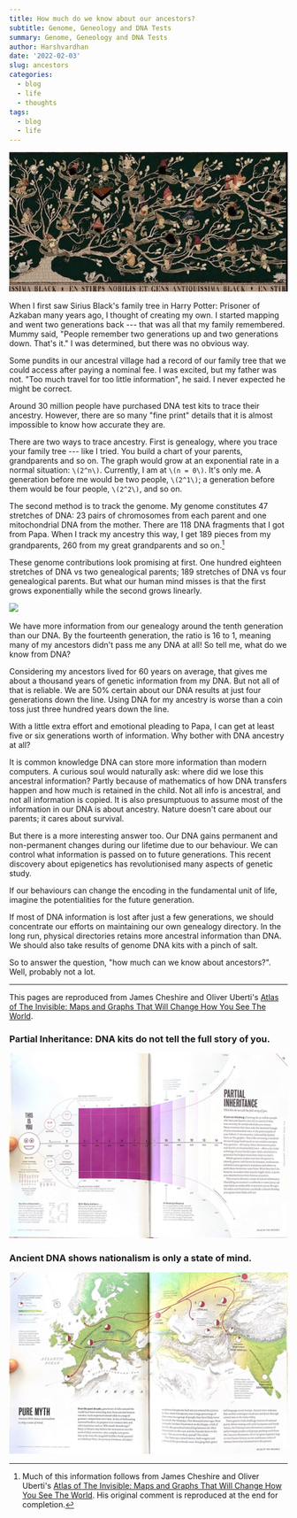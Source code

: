 ```yaml
---
title: How much do we know about our ancestors?
subtitle: Genome, Geneology and DNA Tests
summary: Genome, Geneology and DNA Tests
author: Harshvardhan
date: '2022-02-03'
slug: ancestors
categories:
  - blog
  - life
  - thoughts
tags:
  - blog
  - life
---
```


![Sirius Black's Family Tree as seen in Harry Potter and the Order of the Phoenix.](Black-Family-Tree.jpg "Sirius Black's Family Tree as seen in Harry Potter and the Order of the Phoenix.")

When I first saw Sirius Black's family tree in Harry Potter: Prisoner of Azkaban many years ago, I thought of creating my own. I started mapping and went two generations back --- that was all that my family remembered. Mummy said, "People remember two generations up and two generations down. That's it." I was determined, but there was no obvious way.

Some pundits in our ancestral village had a record of our family tree that we could access after paying a nominal fee. I was excited, but my father was not. "Too much travel for too little information", he said. I never expected he might be correct.

Around 30 million people have purchased DNA test kits to trace their ancestry. However, there are so many "fine print" details that it is almost impossible to know how accurate they are.

There are two ways to trace ancestry. First is genealogy, where you trace your family tree --- like I tried. You build a chart of your parents, grandparents and so on. The graph would grow at an exponential rate in a normal situation: `\(2^n\)`. Currently, I am at `\(n = 0\)`. It's only me. A generation before me would be two people, `\(2^1\)`; a generation before them would be four people, `\(2^2\)`, and so on.

The second method is to track the genome. My genome constitutes 47 stretches of DNA: 23 pairs of chromosomes from each parent and one mitochondrial DNA from the mother. There are 118 DNA fragments that I got from Papa. When I track my ancestry this way, I get 189 pieces from my grandparents, 260 from my great grandparents and so on.[^1]

[^1]: Much of this information follows from James Cheshire and Oliver Uberti's [Atlas of The Invisible: Maps and Graphs That Will Change How You See The World](https://www.atlasoftheinvisible.com). His original comment is reproduced at the end for completion.

These genome contributions look promising at first. One hundred eighteen stretches of DNA vs two genealogical parents; 189 stretches of DNA vs four genealogical parents. But what our human mind misses is that the first grows exponentially while the second grows linearly.

<img src="{{< blogdown/postref >}}index_files/figure-html/unnamed-chunk-1-1.png" width="672" />

We have more information from our genealogy around the tenth generation than our DNA. By the fourteenth generation, the ratio is 16 to 1, meaning many of my ancestors didn't pass me any DNA at all! So tell me, what do we know from DNA?

Considering my ancestors lived for 60 years on average, that gives me about a thousand years of genetic information from my DNA. But not all of that is reliable. We are 50% certain about our DNA results at just four generations down the line. Using DNA for my ancestry is worse than a coin toss just three hundred years down the line.

With a little extra effort and emotional pleading to Papa, I can get at least five or six generations worth of information. Why bother with DNA ancestry at all?

It is common knowledge DNA can store more information than modern computers. A curious soul would naturally ask: where did we lose this ancestral information? Partly because of mathematics of how DNA transfers happen and how much is retained in the child. Not all info is ancestral, and not all information is copied. It is also presumptuous to assume most of the information in our DNA is about ancestry. Nature doesn't care about our parents; it cares about survival.

But there is a more interesting answer too. Our DNA gains permanent and non-permanent changes during our lifetime due to our behaviour. We can control what information is passed on to future generations. This recent discovery about epigenetics has revolutionised many aspects of genetic study.

If our behaviours can change the encoding in the fundamental unit of life, imagine the potentialities for the future generation.

If most of DNA information is lost after just a few generations, we should concentrate our efforts on maintaining our own genealogy directory. In the long run, physical directories retains more ancestral information than DNA. We should also take results of genome DNA kits with a pinch of salt.

So to answer the question, "how much can we know about ancestors?". Well, probably not a lot.

------------------------------------------------------------------------

This pages are reproduced from James Cheshire and Oliver Uberti's [Atlas of The Invisible: Maps and Graphs That Will Change How You See The World](https://www.atlasoftheinvisible.com).

### Partial Inheritance: DNA kits do not tell the full story of you.

![](images/THIS-1.png)

### Ancient DNA shows nationalism is only a state of mind.

![](images/THIS-2.png)
